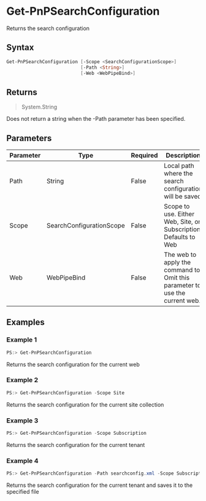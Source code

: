 # Get-PnPSearchConfiguration
Returns the search configuration
## Syntax
```powershell
Get-PnPSearchConfiguration [-Scope <SearchConfigurationScope>]
                           [-Path <String>]
                           [-Web <WebPipeBind>]
```


## Returns
>System.String

Does not return a string when the -Path parameter has been specified.

## Parameters
Parameter|Type|Required|Description
---------|----|--------|-----------
|Path|String|False|Local path where the search configuration will be saved|
|Scope|SearchConfigurationScope|False|Scope to use. Either Web, Site, or Subscription. Defaults to Web|
|Web|WebPipeBind|False|The web to apply the command to. Omit this parameter to use the current web.|
## Examples

### Example 1
```powershell
PS:> Get-PnPSearchConfiguration
```
Returns the search configuration for the current web

### Example 2
```powershell
PS:> Get-PnPSearchConfiguration -Scope Site
```
Returns the search configuration for the current site collection

### Example 3
```powershell
PS:> Get-PnPSearchConfiguration -Scope Subscription
```
Returns the search configuration for the current tenant

### Example 4
```powershell
PS:> Get-PnPSearchConfiguration -Path searchconfig.xml -Scope Subscription
```
Returns the search configuration for the current tenant and saves it to the specified file
